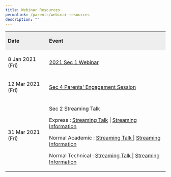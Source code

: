 ```yaml
---
title: Webinar Resources
permalink: /parents/webinar-resources
description: ""
---
```

<table width="100%">
<tbody>
<tr>
<td bgcolor="#EEEEEE">
<p><strong>Date</strong></p>
</td>
<td bgcolor="#EEEEEE">
<p><strong>Event</strong></p>
</td>
</tr>
<tr>
<td>
<p>8 Jan 2021 (Fri)</p>
</td>
<td>
<p><a href="https://canberrasec.moe.edu.sg/parents/webinar-resources/2021-sec-1-webinar" target="">2021 Sec 1 Webinar</a></p>
</td>
</tr>
<tr>
<td>
<p>12 Mar 2021 (Fri)</p>
</td>
<td>
<p><a href="https://canberrasec.moe.edu.sg/qql/slot/u150/2021/Parents/Webinar%20Resources/Sec4%20Parents%20Engagement-Mar2021.pdf" target="_blank" rel="noopener">Sec 4 Parents' Engagement Session</a></p>
</td>
</tr>
<tr>
<td>
<p>31 Mar 2021 (Fri)</p>
</td>
<td>
<p>Sec 2 Streaming Talk</p>
<p>Express :&nbsp;<a href="https://canberrasec.moe.edu.sg/qql/slot/u150/2021/Parents/Webinar%20Resources/Streaming%20Talk%202EXP%202021.pdf" target="_blank" rel="noopener">Streaming Talk</a>&nbsp;|&nbsp;<a href="https://canberrasec.moe.edu.sg/qql/slot/u150/2021/Parents/Webinar%20Resources/2E%20Streaming%20Booklet%202021.pdf" target="_blank" rel="noopener">Streaming Information</a></p>
<p>Normal Academic :&nbsp;<a href="https://canberrasec.moe.edu.sg/qql/slot/u150/2021/Parents/Webinar%20Resources/Streaming%20Talk%202NA%202021.pdf" target="_blank" rel="noopener">Streaming Talk&nbsp;</a>|&nbsp;<a href="https://canberrasec.moe.edu.sg/qql/slot/u150/2021/Parents/Webinar%20Resources/2NA%20Streaming%20Booklet%202021.pdf" target="_blank" rel="noopener">Streaming Information</a></p>
<p>Normal Technical :&nbsp;<a href="https://canberrasec.moe.edu.sg/qql/slot/u150/2021/Parents/Webinar%20Resources/Streaming%20Talk%202NT%202021.pdf" target="_blank" rel="noopener">Streaming Talk&nbsp;</a>|&nbsp;<a href="https://canberrasec.moe.edu.sg/qql/slot/u150/2021/Parents/Webinar%20Resources/2NT%20Streaming%20Booklet%202021.pdf" target="_blank" rel="noopener">Streaming Information</a></p>
</td>
</tr>
</tbody>
</table>